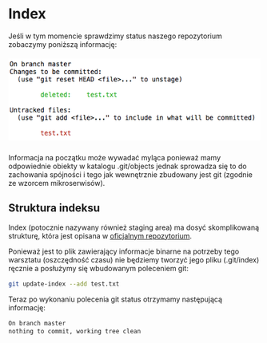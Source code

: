 # Index

Jeśli w tym momencie sprawdzimy status naszego repozytorium zobaczymy poniższą informację:

##### ![](/assets/commit/git_status_after_refs.png)

Informacja na początku może wywadać myląca ponieważ mamy odpowiednie obiekty w katalogu .git/objects jednak sprowadza się to do zachowania spójności i tego jak wewnętrznie zbudowany jest git (zgodnie ze wzorcem mikroserwisów).

## Struktura indeksu

Index (potocznie nazywany również staging area) ma dosyć skomplikowaną strukturę, która jest opisana w [oficjalnym repozytorium](https://github.com/git/git/blob/master/Documentation/technical/index-format.txt).

Ponieważ jest to plik zawierający informacje binarne na potrzeby tego warsztatu (oszczędność czasu) nie będziemy tworzyć jego pliku (.git/index) ręcznie a posłużymy się wbudowanym poleceniem git:

```bash
git update-index --add test.txt
```

Teraz po wykonaniu polecenia git status otrzymamy następującą informację:

```bash
On branch master
nothing to commit, working tree clean
```